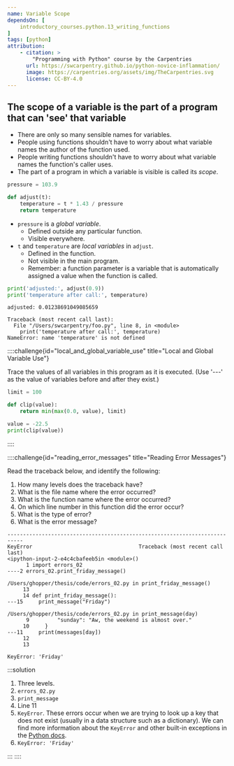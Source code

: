 ```yaml
---
name: Variable Scope
dependsOn: [
    introductory_courses.python.13_writing_functions
]
tags: [python]
attribution: 
    - citation: >
        "Programming with Python" course by the Carpentries
      url: https://swcarpentry.github.io/python-novice-inflammation/
      image: https://carpentries.org/assets/img/TheCarpentries.svg
      license: CC-BY-4.0
---
```


## The scope of a variable is the part of a program that can 'see' that variable

* There are only so many sensible names for variables.
* People using functions shouldn't have to worry about
    what variable names the author of the function used.
* People writing functions shouldn't have to worry about
    what variable names the function's caller uses.
* The part of a program in which a variable is visible is called its *scope*.

``` python
pressure = 103.9

def adjust(t):
    temperature = t * 1.43 / pressure
    return temperature
```

* `pressure` is a *global variable*.
  * Defined outside any particular function.
  * Visible everywhere.
* `t` and `temperature` are *local variables* in `adjust`.
  * Defined in the function.
  * Not visible in the main program.
  * Remember: a function parameter is a variable
        that is automatically assigned a value when the function is called.

``` python
print('adjusted:', adjust(0.9))
print('temperature after call:', temperature)
```

```text
adjusted: 0.01238691049085659
```

```text
Traceback (most recent call last):
  File "/Users/swcarpentry/foo.py", line 8, in <module>
    print('temperature after call:', temperature)
NameError: name 'temperature' is not defined
```

::::challenge{id="local_and_global_variable_use" title="Local and Global Variable Use"}

Trace the values of all variables in this program as it is executed.
(Use '---' as the value of variables before and after they exist.)

``` python
limit = 100

def clip(value):
    return min(max(0.0, value), limit)

value = -22.5
print(clip(value))
```

::::

::::challenge{id="reading_error_messages" title="Reading Error Messages"}

Read the traceback below, and identify the following:

1. How many levels does the traceback have?
1. What is the file name where the error occurred?
1. What is the function name where the error occurred?
1. On which line number in this function did the error occur?
1. What is the type of error?
1. What is the error message?

```text
---------------------------------------------------------------------------
KeyError                                  Traceback (most recent call last)
<ipython-input-2-e4c4cbafeeb5in <module>()
      1 import errors_02
----2 errors_02.print_friday_message()

/Users/ghopper/thesis/code/errors_02.py in print_friday_message()
     13
     14 def print_friday_message():
---15     print_message("Friday")

/Users/ghopper/thesis/code/errors_02.py in print_message(day)
      9         "sunday": "Aw, the weekend is almost over."
     10     }
---11     print(messages[day])
     12
     13

KeyError: 'Friday'
```

:::solution

1. Three levels.
1. `errors_02.py`
1. `print_message`
1. Line 11
1. `KeyError`. These errors occur when we are trying to look up a key that does not exist (usually in a data
structure such as a dictionary). We can find more information about the `KeyError` and other built-in exceptions
in the [Python docs](https://docs.python.org/3/library/exceptions.html#KeyError).
1. `KeyError: 'Friday'`

:::
::::
